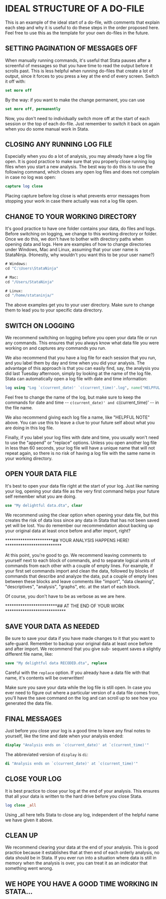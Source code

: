 # IDEAL STRUCTURE OF A DO-FILE

This is an example of the ideal start of a do-file, with comments that explain each step and why it is useful to do these steps in the order proposed here. Feel free to use this as the template for your own do-files in the future.


## SETTING PAGINATION OF MESSAGES OFF 

When manually running commands, it's useful that Stata pauses after a screenful of messages so that you have time to read the output before it scrolls past. This is less helpful when running do-files that create a lot of output, since it forces to you press a key at the end of every screen. Switch it off with:

```stata
set more off
```

By the way: if you want to make the change permanent, you can use

```stata
set more off, permanently 
```

Now, you don't need to individually switch more off at the start of each session or the top of each do-file. Just remember to switch it back on again when you do some manual work in Stata.



## CLOSING ANY RUNNING LOG FILE

Especially when you do a lot of analysis, you may already have a log file open. It is good practice to make sure that you properly close running log files when you start a new analysis. The best way to do this is to use the following command, which closes any open log files and does not complain in case no log was open:

```stata
capture log close
```

Placing capture before log close is what prevents error messages from stopping your work in case there actually was not a log file open.



## CHANGE TO YOUR WORKING DIRECTORY

It's good practice to have one folder contains your data, do files and logs. Before switching on logging, we change to this working directory or folder. Once we do this, we don't have to bother with directory paths when opening data and logs. Here are examples of how to change directories under Windows, Mac and Linux, assuming that your user name is StataNinja. (Honestly, why wouldn't you want this to be your user name?)

```stata
# Windows:
cd "C:\Users\StataNinja"

# Mac:
cd "/Users/StataNinja"

# Linux:
cd "/home/stataninja/"
```

The above examples get you to your user directory. Make sure to change them to lead you to your specific data directory.



## SWITCH ON LOGGING 

We recommend switching on logging before you open your data file or run any commands. This ensures that you always know what data file you were working on and captures any commands you run.

We also recommend that you have a log file for each session that you run, and you label them by day and time when you did your analysis. The advantage of this approach is that you can easily find, say, the analysis you did last Tuesday afternoon, simply by looking at the name of the log file. Stata can automatically open a log file with date and time information:

```stata
log using "Log `c(current_date)' `c(current_time)'.log", name("HELPFUL NOTE")
```

Feel free to change the name of the log, but make sure to keep the commands for date and time -- `c(current_date)' and `c(current_time)' -- in the file name.

We also recommend giving each log file a name, like "HELPFUL NOTE" above. You can use this to leave a clue to your future self about what you are doing in this log file.

Finally, if you label your log files with date and time, you usually won't need to use the "append" or "replace" options. Unless you open another log file in less than 60 seconds, your log file will have a unique name that will not repeat again, so there is no risk of having a log file with the same name in your working directory.



## OPEN YOUR DATA FILE 

It's best to open your data file right at the start of your log. Just like naming your log, opening your data file as the very first command helps your future self remember what you are doing.

```stata
use "My delightful data.dta", clear
```

We recommend using the clear option when opening your data file, but this creates the risk of data loss since any data in Stata that has not been saved yet will be lost. You do remember our recommendation about backing up your original data at least once before and after import, right?


**********************## YOUR ANALYSIS HAPPENS HERE! **************************

At this point, you're good to go. We recommend leaving comments to yourself next to each block of commands, and to separate logical units of commands from each other with a couple of empty lines. For example, if your first set commands import and clean the data, followed by blocks of commands that describe and analyze the data, put a couple of empty lines between these blocks and leave comments like "import", "data cleaning", "descriptives", "analysis", "graphs", etc. at the start of each block.

Of course, you don't have to be as verbose as we are here.

************************## AT THE END OF YOUR WORK ****************************


## SAVE YOUR DATA AS NEEDED 

Be sure to save your data if you have made changes to it that you want to safe-guard. Remember to backup your original data at least once before and after import. We recommend that you give sub- sequent saves a slightly different file name, like:

```stata
save "My delightful data RECODED.dta", replace
```

Careful with the `replace` option. If you already have a data file with that name, it's contents will be overwritten!

Make sure you save your data while the log file is still open. In case you ever need to figure out where a particular version of a data file comes from, you'll have the save command on the log and can scroll up to see how you generated the data file.



## FINAL MESSAGES 

Just before you close your log is a good time to leave any final notes to yourself, like the time and date when your analysis ended:

```stata
display "Analysis ends on `c(current_date)' at `c(current_time)'"
```
 The abbreviated version of `display` is `di`:

```stata
di "Analysis ends on `c(current_date)' at `c(current_time)'"
```



## CLOSE YOUR LOG 

It is best practice to close your log at the end of your analysis. This ensures that all your data is written to the hard drive before you close Stata. 

```stata
log close _all
```
 Using _all here tells Stata to close any log, independent of the helpful name we have given it above.


## CLEAN UP 

We recommend clearing your data at the end of your analysis. This is good practice because it establishes that at then end of each orderly analysis, no data should be in Stata. If you ever run into a situation where data is still in memory when the analysis is over, you can treat it as an indicator that something went wrong.


## WE HOPE YOU HAVE A GOOD TIME WORKING IN STATA...




